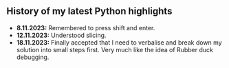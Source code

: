 ## History of my latest Python highlights
- **8.11.2023:** Remembered to press shift and enter.
- **12.11.2023:** Understood slicing.
- **18.11.2023:** Finally accepted that I need to verbalise and break down my solution into small steps first. Very much like the idea of Rubber duck debugging.

